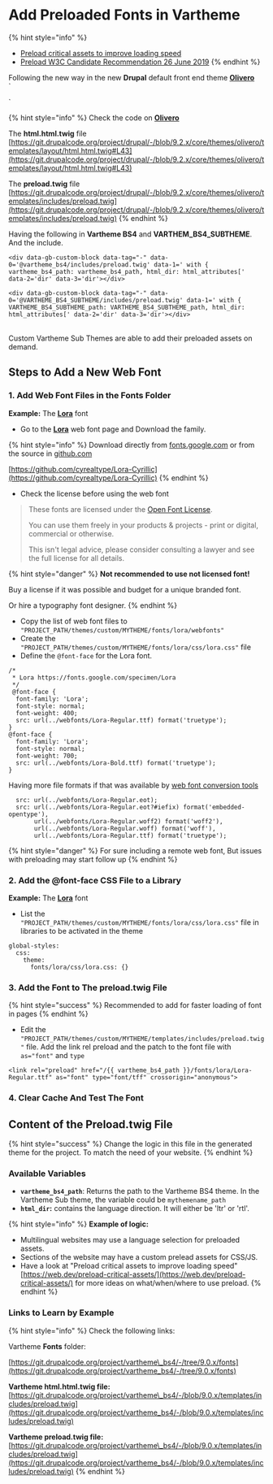 # Add Preloaded Fonts in Vartheme

{% hint style="info" %}
* [Preload critical assets to improve loading speed](https://web.dev/preload-critical-assets/)
* [Preload W3C Candidate Recommendation 26 June 2019](https://www.w3.org/TR/preload/)
{% endhint %}

Following the new way in the new **Drupal** default front end theme [**Olivero**](https://www.drupal.org/project/olivero)\
\`

\`

{% hint style="info" %}
Check the code on [**Olivero**](https://www.drupal.org/project/olivero)

The **html.html.twig** file [https://git.drupalcode.org/project/drupal/-/blob/9.2.x/core/themes/olivero/templates/layout/html.html.twig#L43](https://git.drupalcode.org/project/drupal/-/blob/9.2.x/core/themes/olivero/templates/layout/html.html.twig#L43)

The **preload.twig** file [https://git.drupalcode.org/project/drupal/-/blob/9.2.x/core/themes/olivero/templates/includes/preload.twig](https://git.drupalcode.org/project/drupal/-/blob/9.2.x/core/themes/olivero/templates/includes/preload.twig)
{% endhint %}

Having the following in **Vartheme BS4** and **VARTHEM\_BS4\_SUBTHEME**. And the include.

```
<div data-gb-custom-block data-tag="-" data-0='@vartheme_bs4/includes/preload.twig' data-1=' with { vartheme_bs4_path: vartheme_bs4_path, html_dir: html_attributes[' data-2='dir' data-3='dir'></div>
```

```
<div data-gb-custom-block data-tag="-" data-0='@VARTHEME_BS4_SUBTHEME/includes/preload.twig' data-1=' with { VARTHEME_BS4_SUBTHEME_path: VARTHEME_BS4_SUBTHEME_path, html_dir: html_attributes[' data-2='dir' data-3='dir'></div>
```

\
Custom Vartheme Sub Themes are able to add their preloaded assets on demand.

## Steps to Add a New Web Font

### 1. Add Web Font Files in the Fonts Folder

**Example:** The [**Lora**](https://fonts.google.com/specimen/Lora) font

* Go to the [**Lora**](https://fonts.google.com/specimen/Lora) web font page and Download the family.

{% hint style="info" %}
Download directly from [fonts.google.com](https://fonts.google.com/specimen/Lora#glyphs) or from the source in [github.com](https://github.com/cyrealtype/Lora-Cyrillic)

[https://github.com/cyrealtype/Lora-Cyrillic](https://github.com/cyrealtype/Lora-Cyrillic)
{% endhint %}

* Check the license before using the web font

> These fonts are licensed under the [Open Font License](https://scripts.sil.org/cms/scripts/page.php?site_id=nrsi\&id=OFL).
>
> You can use them freely in your products & projects - print or digital, commercial or otherwise.
>
> This isn't legal advice, please consider consulting a lawyer and see the full license for all details.

{% hint style="danger" %}
**Not recommended to use not licensed font!**

Buy a license if it was possible and budget for a unique branded font.

Or hire a typography font designer.
{% endhint %}

* Copy the list of web font files to `"PROJECT_PATH/themes/custom/MYTHEME/fonts/lora/webfonts"`
* Create the `"PROJECT_PATH/themes/custom/MYTHEME/fonts/lora/css/lora.css"` file
* Define the `@font-face` for the Lora font.

```
/*
 * Lora https://fonts.google.com/specimen/Lora
 */
 @font-face {
  font-family: 'Lora';
  font-style: normal;
  font-weight: 400;
  src: url(../webfonts/Lora-Regular.ttf) format('truetype');
}
@font-face {
  font-family: 'Lora';
  font-style: normal;
  font-weight: 700;
  src: url(../webfonts/Lora-Bold.ttf) format('truetype');
}
```

Having more file formats if that was available by [web font conversion tools](https://www.google.com/search?q=webfont+converter+tools\&newwindow=1\&client=ubuntu\&biw=1864\&bih=851\&sxsrf=ALeKk01rUKpiornNNqbuM8ibJ2Rhr7aaIw%3A1629794566305\&ei=BrEkYd74Eb2C9u8Puc6ouAM\&oq=webfont+converter+tools\&gs_lcp=Cgdnd3Mtd2l6EAM6BwgAEEcQsANKBAhBGABQpUpYpUpgoV1oAXACeACAAZEBiAGKApIBAzAuMpgBAKABAcgBCMABAQ\&sclient=gws-wiz\&ved=0ahUKEwjek7nxocnyAhU9gf0HHTknCjcQ4dUDCA8\&uact=5)

```
  src: url(../webfonts/Lora-Regular.eot);
  src: url(../webfonts/Lora-Regular.eot?#iefix) format('embedded-opentype'),
       url(../webfonts/Lora-Regular.woff2) format('woff2'),
       url(../webfonts/Lora-Regular.woff) format('woff'),
       url(../webfonts/Lora-Regular.ttf) format('truetype');
```

{% hint style="danger" %}
For sure including a remote web font, But issues with preloading may start follow up
{% endhint %}

### 2. Add the @font-face CSS File to a Library

**Example:** The [**Lora**](https://fonts.google.com/specimen/Lora) font

* List the `"PROJECT_PATH/themes/custom/MYTHEME/fonts/lora/css/lora.css"` file in libraries to be activated in the theme

```
global-styles:
  css:
    theme:
      fonts/lora/css/lora.css: {}
```

### 3. Add the Font to The preload.twig File

{% hint style="success" %}
Recommended to add for faster loading of font in pages
{% endhint %}

* Edit the `"PROJECT_PATH/themes/custom/MYTHEME/templates/includes/preload.twig"` file. Add the link rel preload and the patch to the font file with `as="font"` and `type`

```
<link rel="preload" href="/{{ vartheme_bs4_path }}/fonts/lora/Lora-Regular.ttf" as="font" type="font/tff" crossorigin="anonymous">
```

### 4. Clear Cache And Test The Font

## Content of the Preload.twig File

{% hint style="success" %}
Change the logic in this file in the generated theme for the project. To match the need of your website.
{% endhint %}

### Available Variables

* **`vartheme_bs4_path`**: Returns the path to the Vartheme BS4 theme. In the Vartheme Sub theme, the variable could be `mythemename_path`
* **`html_dir`:** contains the language direction. It will either be 'ltr' or 'rtl'.

{% hint style="info" %}
**Example of logic:**

* Multilingual websites may use a language selection for preloaded assets.
* Sections of the website may have a custom prelead assets for CSS/JS.
* Have a look at "Preload critical assets to improve loading speed" [https://web.dev/preload-critical-assets/](https://web.dev/preload-critical-assets/) for more ideas on what/when/where to use preload.
{% endhint %}

### Links to Learn by Example

{% hint style="info" %}
Check the following links:

Vartheme **Fonts** folder:

[https://git.drupalcode.org/project/vartheme\_bs4/-/tree/9.0.x/fonts](https://git.drupalcode.org/project/vartheme_bs4/-/tree/9.0.x/fonts)

**Vartheme html.html.twig file:** [https://git.drupalcode.org/project/vartheme\_bs4/-/blob/9.0.x/templates/includes/preload.twig](https://git.drupalcode.org/project/vartheme_bs4/-/blob/9.0.x/templates/includes/preload.twig)

**Vartheme preload.twig file:** [https://git.drupalcode.org/project/vartheme\_bs4/-/blob/9.0.x/templates/includes/preload.twig](https://git.drupalcode.org/project/vartheme_bs4/-/blob/9.0.x/templates/includes/preload.twig)
{% endhint %}
